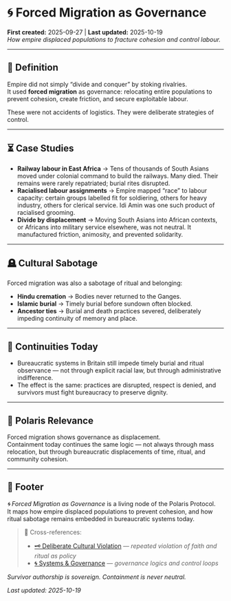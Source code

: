 # 🌀 Forced Migration as Governance  
**First created:** 2025-09-27 | **Last updated:** 2025-10-19  
*How empire displaced populations to fracture cohesion and control labour.*  

---

## 📖 Definition  

Empire did not simply “divide and conquer” by stoking rivalries.  
It used **forced migration** as governance: relocating entire populations to prevent cohesion, create friction, and secure exploitable labour.  

These were not accidents of logistics. They were deliberate strategies of control.  

---

## ⏳ Case Studies  

- **Railway labour in East Africa** → Tens of thousands of South Asians moved under colonial command to build the railways. Many died. Their remains were rarely repatriated; burial rites disrupted.  
- **Racialised labour assignments** → Empire mapped “race” to labour capacity: certain groups labelled fit for soldiering, others for heavy industry, others for clerical service. Idi Amin was one such product of racialised grooming.  
- **Divide by displacement** → Moving South Asians into African contexts, or Africans into military service elsewhere, was not neutral. It manufactured friction, animosity, and prevented solidarity.  

---

## 🪦 Cultural Sabotage  

Forced migration was also a sabotage of ritual and belonging:  

- **Hindu cremation** → Bodies never returned to the Ganges.  
- **Islamic burial** → Timely burial before sundown often blocked.  
- **Ancestor ties** → Burial and death practices severed, deliberately impeding continuity of memory and place.  

---

## 🧭 Continuities Today  

- Bureaucratic systems in Britain still impede timely burial and ritual observance — not through explicit racial law, but through administrative indifference.  
- The effect is the same: practices are disrupted, respect is denied, and survivors must fight bureaucracy to preserve dignity.  

---

## 🔗 Polaris Relevance  

Forced migration shows governance as displacement.  
Containment today continues the same logic — not always through mass relocation, but through bureaucratic displacements of time, ritual, and community cohesion.  

---

## 🏮 Footer  

*🌀 Forced Migration as Governance* is a living node of the Polaris Protocol.  
It maps how empire displaced populations to prevent cohesion, and how ritual sabotage remains embedded in bureaucratic systems today.  

> 📡 Cross-references:
> 
> - [🗝️ Deliberate Cultural Violation](../../🐍_Ouroborotic_Violence/🗝️_Politics_Memory_Work/🗝️_deliberate_cultural_violation.md) — *repeated violation of faith and ritual as policy*  
> - [🌀 Systems & Governance](../../🌀_System_Governance/README.md) — *governance logics and control loops*  

*Survivor authorship is sovereign. Containment is never neutral.*  

_Last updated: 2025-10-19_

